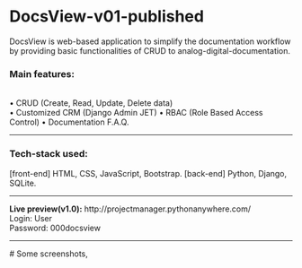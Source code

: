 # DocsView-v01-published
DocsView is web-based application to simplify the documentation workflow by providing basic functionalities of CRUD to analog-digital-documentation.

<b><h3>Main features:</h3></b>  
• CRUD (Create, Read, Update, Delete data)  
• Customized CRM (Django Admin JET)
• RBAC (Role Based Access Control)
• Documentation F.A.Q.
<hr>
<b><h3>Tech-stack used: </h3></b>
[front-end] HTML, CSS, JavaScript, Bootstrap. [back-end] Python, Django, SQLite.
<hr>
<b>Live preview(v1.0):</b> http://projectmanager.pythonanywhere.com/  
<br>Login: User
<br>Password: 000docsview

<hr>
# Some screenshots,
